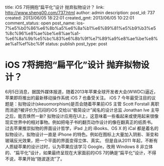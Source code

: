 title: iOS 7将拥抱“扁平化”设计 抛弃拟物设计？
link: http://www.sheng00.com/737.html
author: admin
description: 
post_id: 737
created: 2013/06/05 18:22:01
created_gmt: 2013/06/05 10:22:01
comment_status: open
post_name: ios-7%e5%b0%86%e6%8b%a5%e6%8a%b1%e6%89%81%e5%b9%b3%e5%8c%96%e8%ae%be%e8%ae%a1-%e6%8a%9b%e5%bc%83%e6%8b%9f%e7%89%a9%e8%ae%be%e8%ae%a1%ef%bc%9f
status: publish
post_type: post

# iOS 7将拥抱“扁平化”设计 抛弃拟物设计？

6月5日消息，据国外媒体报道，随着2013年苹果全球开发者大会(WWDC)逼近，苹果即将推出的最新移动操作系统 iOS 7 也备受关注。 iOS 7 今年最受注目的议题是：拟物设计(skeuomorphism)是否会随着苹果前iOS 主管 Scott Forstall 离职而消逝?被评价为沉闷的iOS 交给以“极简设计”闻名的设计总监 Jonathan Ive 主导之后，能否焕然一新? 拟物设计应用在UI上，这意味着一些看起来或使用起来很像现实世界中的相对事物。例如把电子书的翻页动作设计的像在翻真正的纸质书。 过去苹果推崇拟物的界面设计哲学，iPad 上的 iBooks、OS X 的 iCal 都是着名的拟物设计。拟物设计一直是 iPhone 的特色。例如在图标上大量加入阴影、渐变和玻璃反光效果，把一个平面的界面变得立体、真实。 但是自从2011 年起，不断有人质疑苹果的设计过时，认为苹果应该学习 Google，改用 Windows 8 非立体的、“扁平化”设计，如果最终呈现在大家面前的iOS 7的确是“扁平化”设计，不得不说，苹果开始“随波逐流”了。